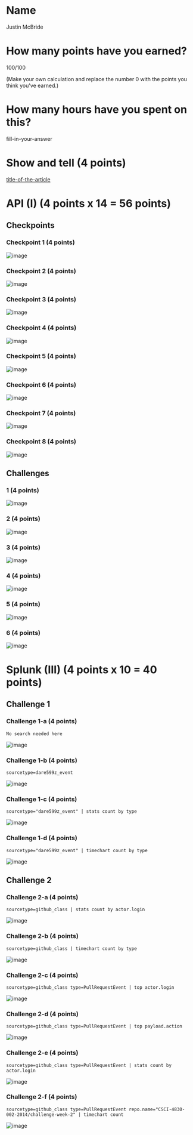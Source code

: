 # Name

Justin McBride

# How many points have you earned?

100/100

(Make your own calculation and replace the number 0 with the points you think you've earned.)

# How many hours have you spent on this?

fill-in-your-answer

# Show and tell (4 points)

[title-of-the-article](http://link-to-an-interesting-data-visualization-about-politics)

# API (I) (4 points x 14 = 56 points)

## Checkpoints

### Checkpoint 1 (4 points)

![image](images/cp1.png?raw=true)

### Checkpoint 2 (4 points)

![image](images/cp2.png?raw=true)

### Checkpoint 3 (4 points)

![image](images/cp3.png?raw=true)

### Checkpoint 4 (4 points)

![image](images/cp4.png?raw=true)

### Checkpoint 5 (4 points)

![image](images/cp5.png?raw=true)

### Checkpoint 6 (4 points)

![image](images/cp6.png?raw=true)

### Checkpoint 7 (4 points)

![image](images/cp7.png?raw=true)

### Checkpoint 8 (4 points)

![image](images/cp8.png?raw=true)

## Challenges

### 1 (4 points)

![image](images/ch1.png?raw=true)

### 2 (4 points)

![image](images/ch2.png?raw=true)

### 3 (4 points)

![image](images/ch3.png?raw=true)

### 4 (4 points)

![image](images/ch4.png?raw=true)

### 5 (4 points)

![image](images/ch5.png?raw=true)

### 6 (4 points)

![image](images/ch6.png?raw=true)



# Splunk (III) (4 points x 10 = 40 points)

## Challenge 1

### Challenge 1-a (4 points)
```
No search needed here
```
![image](splunk/ch1a.png?raw=true)

### Challenge 1-b (4 points)
```
sourcetype=dare599z_event
```
![image](splunk/ch1b.png?raw=true)

### Challenge 1-c (4 points)
```
sourcetype="dare599z_event" | stats count by type
```
![image](splunk/ch1c.png?raw=true)

### Challenge 1-d (4 points)
```
sourcetype="dare599z_event" | timechart count by type
```
![image](splunk/ch1d.png?raw=true)

## Challenge 2

### Challenge 2-a (4 points)
```
sourcetype=github_class | stats count by actor.login
```
![image](splunk/ch2a.png?raw=true)

### Challenge 2-b (4 points)
```
sourcetype=github_class | timechart count by type
```
![image](splunk/ch2b.png?raw=true)

### Challenge 2-c (4 points)
```
sourcetype=github_class type=PullRequestEvent | top actor.login
```
![image](splunk/ch2c.png?raw=true)

### Challenge 2-d (4 points)
```
sourcetype=github_class type=PullRequestEvent | top payload.action
```
![image](splunk/ch2d.png?raw=true)

### Challenge 2-e (4 points)
```
sourcetype=github_class type=PullRequestEvent | stats count by actor.login
```
![image](splunk/ch2e.png?raw=true)

### Challenge 2-f (4 points)
```
sourcetype=github_class type=PullRequestEvent repo.name="CSCI-4830-002-2014/challenge-week-2" | timechart count
```
![image](splunk/ch2f.png?raw=true)
